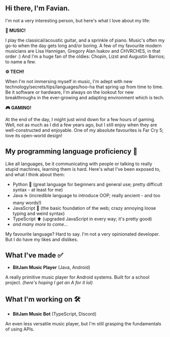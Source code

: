 ## Hi there, I'm Favian.

I'm not a very interesting person, but here's what I love about my life:

**🎸 MUSIC!** 

I play the classical/acoustic guitar, and a sprinkle of piano. Music's often my go-to when the day gets long and/or boring. A few of my favourite modern musicians are Lisa Hannigan, Gregory Alan Isakov and CHVRCHES, in that order :) And I'm a huge fan of the oldies: Chopin, Lizst and Augustin Barrios; to name a few.

**⚙️ TECH!** 

When I'm not immersing myself in music, I'm adept with new technology/secrets/tips/languages/hoo-ha that spring up from time to time. Be it software or hardware, I'm always on the lookout for new breakthroughs in the ever-growing and adapting environment which is tech.

**🎮 GAMING!** 

At the end of the day, I might just wind down for a few hours of gaming. Well, not as much as I did a few years ago, but I still enjoy when they are well-constructed and enjoyable. One of my absolute favourites is Far Cry 5; love its open-world design!

## My programming language proficiency 📖
Like all languages, be it communicating with people or talking to really stupid machines, learning them is hard.
Here's what I've been exposed to, and what I think about them:
- Python 🐍 (great language for beginners and general use; pretty difficult syntax - at least for me)
- Java ☕ (incredible language to introduce OOP; really ancient - and too many words!)
- JavaScript 🔨 (the basic foundation of the web; crazy annoying loose typing and weird syntax) 
- TypeScript ⬆️ (upgraded JavaScript in every way; it's pretty good)
- *and many more to come...*

My favourite language? Hard to say. I'm not a very opinionated developer. But I do have my likes and dislikes.

## What I've made ✅
- **BitJam Music Player** (Java, Android)

A really primitive music player for Android systems. Built for a school project. *(here's hoping I get an A for it lol)*

## What I'm working on 🛠️
- **BitJam Music Bot** (TypeScript, Discord)

An even less versatile music player, but I'm still grasping the fundamentals of using APIs.
